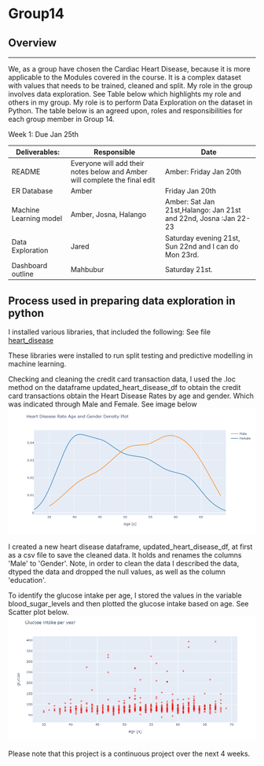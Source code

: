 # Group14
## Overview
---
We, as a group have chosen the Cardiac Heart Disease, because it is more applicable to the Modules covered in the course. It is a complex dataset with values that needs to be trained, cleaned and split. My role in the group involves data exploration. See Table below which highlights my role and others in my group. My role is to perform Data Exploration on the dataset in Python. The table below is an agreed upon, roles and responsibilities for each group member in Group 14. 


Week 1: Due Jan 25th

|Deliverables:|	Responsible|	Date|
| ----------------------- | ---------------------------------------- |--------------------------|
|README|	Everyone will add their notes below and Amber will complete the final edit|	Amber: Friday Jan 20th|
|ER Database	|Amber	|Friday Jan 20th|
|Machine Learning model|	Amber, Josna, Halango	|Amber: Sat Jan 21st,Halango: Jan 21st and 22nd, Josna :Jan 22-23 |
|Data Exploration	|Jared	|Saturday evening 21st, Sun 22nd and I can do Mon 23rd.|
|Dashboard outline |	Mahbubur	|Saturday 21st. |


## Process used in preparing data exploration in python

I installed various libraries, that included the following: See file [heart_disease](https://github.com/mueeze/Group14/blob/Jared-Murray/heart_disease.ipynb)

These libraries were installed to run split testing and predictive modelling in machine learning. 

Checking and cleaning the credit card transaction data, I used the .loc method on the dataframe updated_heart_disease_df to obtain the credit card transactions obtain the Heart Disease Rates by age and gender. Which was indicated through Male and Female.
See image below
![](https://github.com/mueeze/Group14/blob/Jared-Murray/Heart%20Disease%20Rate%20Age%20and%20Gender%20Density%20Plot.png)

I created a new heart disease dataframe, updated_heart_disease_df, at first as a csv file to save the cleaned data. It holds and renames the columns 'Male' to 'Gender'. Note, in order to clean the data I described the data, dtyped the data and dropped the null values, as well as the column 'education'. 

To identify the glucose intake per age, I stored the values in the variable blood_sugar_levels and then plotted the glucose intake based on age. See Scatter plot below.
![](https://github.com/mueeze/Group14/blob/Jared-Murray/Glucose%20intake%20per%20year.png)

Please note that this project is a continuous project over the next 4 weeks. 
